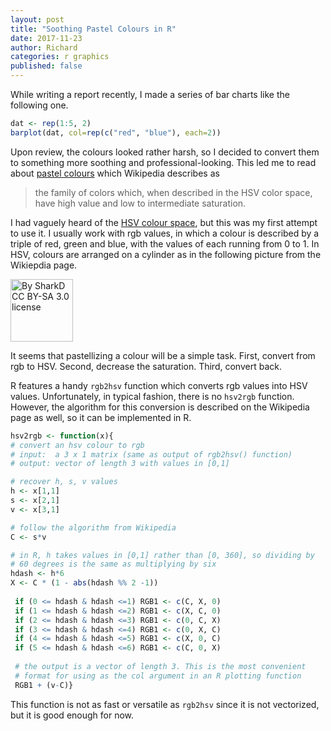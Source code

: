 ```yaml
---
layout: post
title: "Soothing Pastel Colours in R"
date: 2017-11-23
author: Richard
categories: r graphics
published: false
---
```

While writing a report recently, I made a series of bar charts like the following one.

```r
dat <- rep(1:5, 2)
barplot(dat, col=rep(c("red", "blue"), each=2))
```

Upon review, the colours looked rather harsh, so I decided to convert them to something more soothing and professional-looking.
This led me to read about [pastel colours](https://en.wikipedia.org/wiki/Pastel_(color)) which Wikipedia describes as

> the family of colors which, when described in the HSV color space, have high value and low to intermediate saturation.

I had vaguely heard of the [HSV colour space](https://en.wikipedia.org/wiki/HSL_and_HSV), but this was my first attempt to use it. I 
usually work with rgb values, in which a colour is described by a triple of red, green and blue, with the values of each running from 
0 to 1. In HSV, colours are arranged on a cylinder as in the following picture from the Wikiepdia page.

<img src="https://upload.wikimedia.org/wikipedia/commons/0/0d/HSV_color_solid_cylinder_alpha_lowgamma.png" height=100 width=100 
alt="By SharkD CC BY-SA 3.0 license"/>

It seems that pastellizing a colour will be a simple task. First, convert from rgb to HSV. Second, decrease the saturation. Third, 
convert back.

R features a handy `rgb2hsv` function which converts rgb values into HSV values. Unfortunately, in typical fashion, there is no
`hsv2rgb` function. However, the algorithm for this conversion is described on the Wikipedia page as well, so it can be implemented
in R.

```r
hsv2rgb <- function(x){  
# convert an hsv colour to rgb  
# input:  a 3 x 1 matrix (same as output of rgb2hsv() function)  
# output: vector of length 3 with values in [0,1]    

# recover h, s, v values  
h <- x[1,1]  
s <- x[2,1]  
v <- x[3,1]    

# follow the algorithm from Wikipedia  
C <- s*v   

# in R, h takes values in [0,1] rather than [0, 360], so dividing by  
# 60 degrees is the same as multiplying by six  
hdash <- h*6  
X <- C * (1 - abs(hdash %% 2 -1))
  
 if (0 <= hdash & hdash <=1) RGB1 <- c(C, X, 0)  
 if (1 <= hdash & hdash <=2) RGB1 <- c(X, C, 0)  
 if (2 <= hdash & hdash <=3) RGB1 <- c(0, C, X)  
 if (3 <= hdash & hdash <=4) RGB1 <- c(0, X, C)  
 if (4 <= hdash & hdash <=5) RGB1 <- c(X, 0, C)  
 if (5 <= hdash & hdash <=6) RGB1 <- c(C, 0, X)    
 
 # the output is a vector of length 3. This is the most convenient  
 # format for using as the col argument in an R plotting function  
 RGB1 + (v-C)}
```
This function is not as fast or versatile as `rgb2hsv` since it is not vectorized, but it is good enough for now. 
